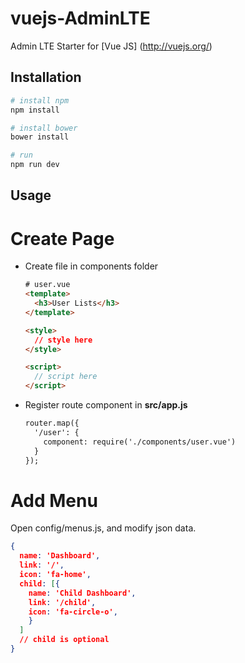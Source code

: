 # vuejs-AdminLTE
Admin LTE Starter for [Vue JS] (http://vuejs.org/)

## Installation

``` bash
# install npm
npm install

# install bower
bower install

# run
npm run dev
```

## Usage
  # Create Page
  - Create file in components folder

    ``` html
    # user.vue
    <template>
      <h3>User Lists</h3>
    </template>

    <style>
      // style here
    </style>

    <script>
      // script here
    </script>
    ```
  - Register route component in **src/app.js**

    ``` html
    router.map({
      '/user': {
        component: require('./components/user.vue')
      }
    });

    ```

  # Add Menu
  Open config/menus.js, and modify json data.
  ``` json
  {
    name: 'Dashboard',
    link: '/',
    icon: 'fa-home',
    child: [{
      name: 'Child Dashboard',
      link: '/child',
      icon: 'fa-circle-o',
      }
    ] 
    // child is optional 
  }
  ```




